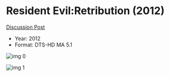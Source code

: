 # Resident Evil:Retribution (2012)

[Discussion Post](https://www.avsforum.com/threads/bass-eq-for-filtered-movies.2995212/post-58320744)

* Year: 2012
* Format: DTS-HD MA 5.1

![img 0](https://i.imgur.com/yhzs1nO.jpg)

![img 1](https://i.imgur.com/dVwADjN.jpg)


